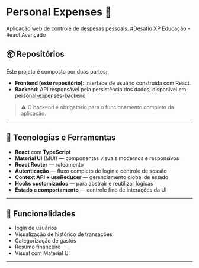 # Personal Expenses 💸

Aplicação web de controle de despesas pessoais. #Desafio XP Educação - React Avançado

## 📦 Repositórios

Este projeto é composto por duas partes:

- **Frontend (este repositório)**: Interface de usuário construída com React.
- **Backend**: API responsável pela persistência dos dados, disponível em: [personal-expenses-backend](https://github.com/allysrdev/react-xp-avancado/tree/main/personal-expenses-backend)

> ⚠️ O backend é obrigatório para o funcionamento completo da aplicação.

---

## 🚀 Tecnologias e Ferramentas

- **React** com **TypeScript**
- **Material UI** (MUI) — componentes visuais modernos e responsivos
- **React Router** — roteamento
- **Autenticação** — fluxo completo de login e controle de sessão
- **Context API + useReducer** — gerenciamento global de estado
- **Hooks customizados** — para abstrair e reutilizar lógicas
- **Estado e comportamento** — controle fino de interações da UI

---

## 🧠 Funcionalidades

- login de usuários
- Visualização de histórico de transações
- Categorização de gastos
- Resumo financeiro
- Visual com Material UI

---
